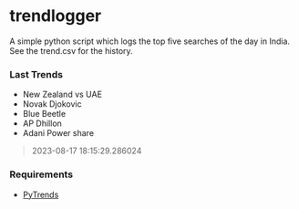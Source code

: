 # trendlogger
A simple python script which logs the top five searches of the day in India.<br>See the trend.csv for the history.<br>

<!-- Last Trends -->
### Last Trends
* New Zealand vs UAE
* Novak Djokovic
* Blue Beetle
* AP Dhillon
* Adani Power share
> 2023-08-17 18:15:29.286024

<!-- Requirements -->
### Requirements
* [PyTrends](https://github.com/dreyco676/pytrends)
